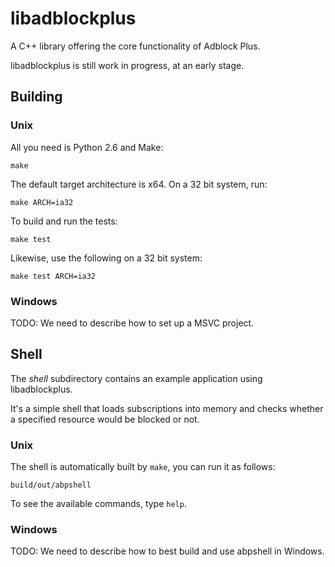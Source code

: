 libadblockplus
==============

A C++ library offering the core functionality of Adblock Plus.

libadblockplus is still work in progress, at an early stage.

Building
--------

### Unix

All you need is Python 2.6 and Make:

    make

The default target architecture is x64. On a 32 bit system, run:

    make ARCH=ia32

To build and run the tests:

    make test

Likewise, use the following on a 32 bit system:

    make test ARCH=ia32

### Windows

TODO: We need to describe how to set up a MSVC project.

Shell
-----

The _shell_ subdirectory contains an example application using libadblockplus.

It's a simple shell that loads subscriptions into memory and checks
whether a specified resource would be blocked or not.

### Unix

The shell is automatically built by `make`, you can run it as follows:

    build/out/abpshell

To see the available commands, type `help`.

### Windows

TODO: We need to describe how to best build and use abpshell in
Windows.
